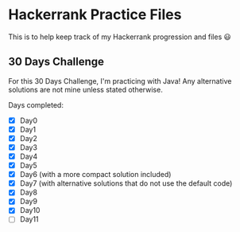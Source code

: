 # Hackerrank Practice Files

This is to help keep track of my Hackerrank progression and files 😃

## 30 Days Challenge
For this 30 Days Challenge, I'm practicing with Java!
Any alternative solutions are not mine unless stated otherwise.

Days completed:
- [X] Day0
- [X] Day1
- [X] Day2
- [X] Day3
- [X] Day4
- [X] Day5
- [X] Day6 (with a more compact solution included)
- [X] Day7 (with alternative solutions that do not use the default code)
- [X] Day8
- [X] Day9
- [X] Day10
- [ ] Day11

